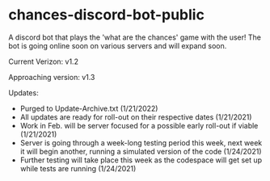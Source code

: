 # chances-discord-bot-public
A discord bot that plays the 'what are the chances' game with the user! The bot is going online soon on various servers and will expand soon.

Current Verizon: v1.2

Approaching version: v1.3

Updates:
- Purged to Update-Archive.txt (1/21/2022)
- All updates are ready for roll-out on their respective dates (1/21/2021)
- Work in Feb. will be server focused for a possible early roll-out if viable (1/21/2021)
- Server is going through a week-long testing period this week, next week it will begin another, running a simulated version of the code (1/24/2021)
- Further testing will take place this week as the codespace will get set up while tests are running (1/24/2021)
